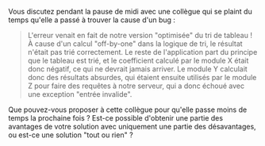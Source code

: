 Vous discutez pendant la pause de midi avec une collègue qui se plaint du temps qu'elle a passé à trouver
la cause d'un bug :

> L'erreur venait en fait de notre version "optimisée" du tri de tableau !
> À cause d'un calcul "off-by-one" dans la logique de tri, le résultat n'était pas trié correctement.
> Le reste de l'application part du principe que le tableau est trié,
> et le coefficient calculé par le module X était donc négatif, ce qui ne devrait jamais arriver.
> Le module Y calculait donc des résultats absurdes, qui étaient ensuite utilisés par le module Z
> pour faire des requêtes à notre serveur, qui a donc échoué avec une exception "entrée invalide".

Que pouvez-vous proposer à cette collègue pour qu'elle passe moins de temps la prochaine fois ?
Est-ce possible d'obtenir une partie des avantages de votre solution avec uniquement une partie
des désavantages, ou est-ce une solution "tout ou rien" ?
